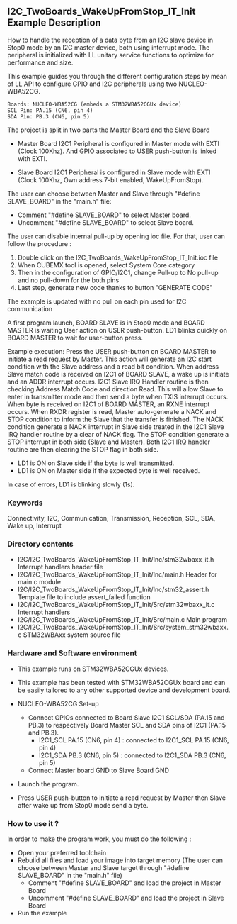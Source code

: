## <b>I2C_TwoBoards_WakeUpFromStop_IT_Init Example Description</b>

How to handle the reception of a data byte from an I2C slave device in
Stop0 mode by an I2C master device, both using interrupt mode. The
peripheral is initialized with LL unitary service functions to optimize for
performance and size.

This example guides you through the different configuration steps by mean of LL API
to configure GPIO and I2C peripherals using two NUCLEO-WBA52CG.

    Boards: NUCLEO-WBA52CG (embeds a STM32WBA52CGUx device)
    SCL Pin: PA.15 (CN6, pin 4)
    SDA Pin: PB.3 (CN6, pin 5)

The project is split in two parts the Master Board and the Slave Board

- Master Board
  I2C1 Peripheral is configured in Master mode with EXTI (Clock 100Khz).
  And GPIO associated to USER push-button is linked with EXTI.

- Slave Board
  I2C1 Peripheral is configured in Slave mode with EXTI (Clock 100Khz,
  Own address 7-bit enabled, WakeUpFromStop).

The user can choose between Master and Slave through "#define SLAVE_BOARD"
in the "main.h" file:

- Comment "#define SLAVE_BOARD" to select Master board.
- Uncomment "#define SLAVE_BOARD" to select Slave board.

The user can disable internal pull-up by opening ioc file.
For that, user can follow the procedure :

1. Double click on the I2C_TwoBoards_WakeUpFromStop_IT_Init.ioc file
2. When CUBEMX tool is opened, select System Core category
3. Then in the configuration of GPIO/I2C1, change Pull-up to No pull-up and no pull-down for the both pins
4. Last step, generate new code thanks to button "GENERATE CODE"

The example is updated with no pull on each pin used for I2C communication

A first program launch, BOARD SLAVE is in Stop0 mode and BOARD MASTER is waiting User action on USER push-button.
LD1 blinks quickly on BOARD MASTER to wait for user-button press.

Example execution:
Press the USER push-button on BOARD MASTER to initiate a read request by Master.
This action will generate an I2C start condition with the Slave address and a read bit condition.
When address Slave match code is received on I2C1 of BOARD SLAVE, a wake up is initiate and an ADDR interrupt occurs.
I2C1 Slave IRQ Handler routine is then checking Address Match Code and direction Read.
This will allow Slave to enter in transmitter mode and then send a byte when TXIS interrupt occurs.
When byte is received on I2C1 of BOARD MASTER, an RXNE interrupt occurs.
When RXDR register is read, Master auto-generate a NACK and STOP condition
to inform the Slave that the transfer is finished.
The NACK condition generate a NACK interrupt in Slave side treated in the I2C1 Slave IRQ handler routine by a clear of NACK flag.
The STOP condition generate a STOP interrupt in both side (Slave and Master). Both I2C1 IRQ handler routine are then
clearing the STOP flag in both side.

- LD1 is ON on Slave side if the byte is well transmitted.
- LD1 is ON on Master side if the expected byte is well received.

In case of errors, LD1 is blinking slowly (1s).

### <b>Keywords</b>

Connectivity, I2C, Communication, Transmission, Reception, SCL, SDA, Wake up, Interrupt

### <b>Directory contents</b>

  - I2C/I2C_TwoBoards_WakeUpFromStop_IT_Init/Inc/stm32wbaxx_it.h         Interrupt handlers header file
  - I2C/I2C_TwoBoards_WakeUpFromStop_IT_Init/Inc/main.h                  Header for main.c module
  - I2C/I2C_TwoBoards_WakeUpFromStop_IT_Init/Inc/stm32_assert.h          Template file to include assert_failed function
  - I2C/I2C_TwoBoards_WakeUpFromStop_IT_Init/Src/stm32wbaxx_it.c         Interrupt handlers
  - I2C/I2C_TwoBoards_WakeUpFromStop_IT_Init/Src/main.c                  Main program
  - I2C/I2C_TwoBoards_WakeUpFromStop_IT_Init/Src/system_stm32wbaxx.c     STM32WBAxx system source file

### <b>Hardware and Software environment</b>

  - This example runs on STM32WBA52CGUx devices.

  - This example has been tested with STM32WBA52CGUx board and can be
    easily tailored to any other supported device and development board.

  - NUCLEO-WBA52CG Set-up
    - Connect GPIOs connected to Board Slave I2C1 SCL/SDA (PA.15 and PB.3)
    to respectively Board Master SCL and SDA pins of I2C1 (PA.15 and PB.3).
      - I2C1_SCL  PA.15 (CN6, pin 4) : connected to I2C1_SCL PA.15 (CN6, pin 4)
      - I2C1_SDA  PB.3 (CN6, pin 5) : connected to I2C1_SDA PB.3 (CN6, pin 5)
    - Connect Master board GND to Slave Board GND

  - Launch the program.
  - Press USER push-button to initiate a read request by Master
      then Slave after wake up from Stop0 mode send a byte.

### <b>How to use it ?</b>

In order to make the program work, you must do the following :

 - Open your preferred toolchain
 - Rebuild all files and load your image into target memory (The user can choose between Master
   and Slave target through "#define SLAVE_BOARD" in the "main.h" file)
    - Comment "#define SLAVE_BOARD" and load the project in Master Board
    - Uncomment "#define SLAVE_BOARD" and load the project in Slave Board
 - Run the example

